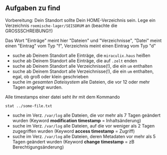 ## Aufgaben zu find

Vorbereitung: Dein Standort sollte Dein HOME-Verzeichnis sein. Lege ein Verzeichnis `roemische-lager/SEISDRUM` an (beachte die GROSSSCHREIBUNG!!)

Das Wort "Einträge" meint hier "Dateien" und "Verzeichnisse", "Datei" meint einen "Eintrag" vom Typ "f", Verzeichnis meint einen Eintrag vom Typ "d"

- suche ab Deinem Standort alle Einträge, die `miraculix.haus` heißen
- suche ab Deinem Standort alle Einträge, die auf `.zelt` enden
- suche ab Deinem Standort alle Verzeichnisse(!), die ein `um` enthalten
- suche ab Deinem Standort alle Verzeichnisse(!), die ein `um` enthalten, egal, ob groß oder klein geschrieben
- suche im _gesamten Dateisystem_ alle Dateien, die vor 12 oder mehr Tagen angelegt wurden.

Alle <!-- .element class="ta-left" --> timestamps einer datei seht ihr mit dem Kommando

```
stat ../some-file.txt
```

- suche im Verz. `/var/log` alle Dateien, die vor mehr als 7 Tagen geändert wurden (Keyword **modification timestamp** = Inhaltsänderung)
- suche im Verz. `/var/log` alle Dateien, auf die vor weniger als 2 Tagen zugegriffen wurden (Keyword **access timestamp** = Zugriff)
- suche im Verz. `/var/log` alle Dateien, deren Metadaten vor mehr als 5 Tagen geändert wurden (Keyword **change timestamp** = zB Berechtigungsänderung)
